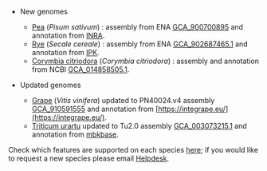 
- New genomes

    - [Pea](/Pisum_sativum) (_Pisum sativum_) : assembly from ENA [GCA_900700895](https://www.ebi.ac.uk/ena/browser/view/GCA_900700895) and annotation from [INRA](http://urgi.versailles.inra.fr/download/pea/).
    - [Rye](/Secale_cereale) (_Secale cereale_) : assembly from ENA [GCA_902687465.1](https://www.ebi.ac.uk/ena/browser/view/GCA_902687465.1) and annotation from [IPK](https://www.ipk-gatersleben.de/). 
    - [Corymbia citriodora](/Corymbia_citriodora) (_Corymbia citriodora_) : assembly and annotation from NCBI [GCA_014858505.1](https://www.ncbi.nlm.nih.gov/assembly/GCA_014858505.1/).

- Updated genomes
    - [Grape](/Vitis_vinifera) (_Vitis vinifera_) updated to PN40024.v4 assembly [GCA_910591555](https://www.ebi.ac.uk/ena/browser/view/GCA_910591555) and annotation from [https://integrape.eu/](https://integrape.eu/).
    - [Triticum urartu](/Triticum_urartu) updated to Tu2.0 assembly [GCA_003073215.1](https://www.ncbi.nlm.nih.gov/assembly/GCA_003073215.1/) and annotation from [mbkbase](http://www.mbkbase.org/Tu).

Check which features are supported on each species [here](/species.html); if you would like to request a new species please email [Helpdesk](http://plants.ensembl.org/Help/Contact).

